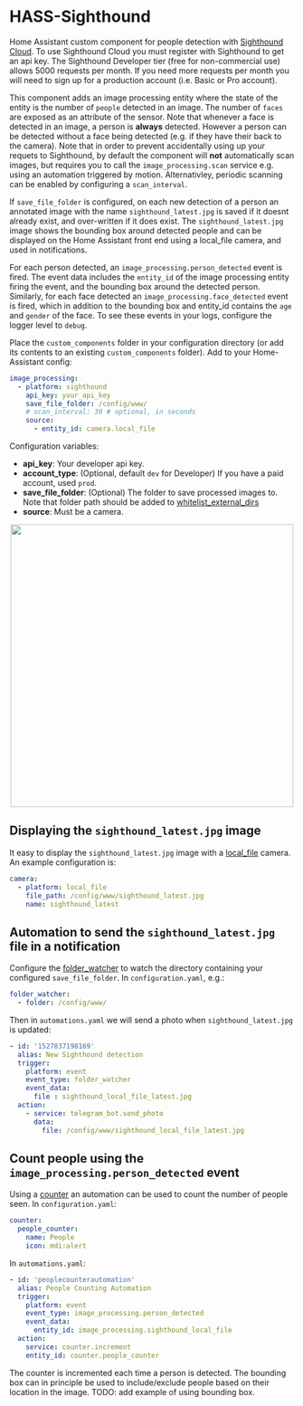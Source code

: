 # HASS-Sighthound
Home Assistant custom component for people detection with [Sighthound Cloud](https://www.sighthound.com/products/cloud). To use Sighthound Cloud you must register with Sighthound to get an api key. The Sighthound Developer tier (free for non-commercial use) allows 5000 requests per month. If you need more requests per month you will need to sign up for a production account (i.e. Basic or Pro account).

This component adds an image processing entity where the state of the entity is the number of `people` detected in an image. The number of `faces` are exposed as an attribute of the sensor. Note that whenever a face is detected in an image, a person is **always** detected. However a person can be detected without a face being detected (e.g. if they have their back to the camera). Note that in order to prevent accidentally using up your requets to Sighthound, by default the component will **not** automatically scan images, but requires you to call the `image_processing.scan` service e.g. using an automation triggered by motion. Alternativley, periodic scanning can be enabled by configuring a `scan_interval`.

If `save_file_folder` is configured, on each new detection of a person an annotated image with the name `sighthound_latest.jpg` is saved if it doesnt already exist, and over-written if it does exist. The `sighthound_latest.jpg` image shows the bounding box around detected people and can be displayed on the Home Assistant front end using a local_file camera, and used in notifications.

For each person detected, an `image_processing.person_detected` event is fired. The event data includes the `entity_id` of the image processing entity firing the event, and the bounding box around the detected person. Similarly, for each face detected an `image_processing.face_detected` event is fired, which in addition to the bounding box and entity_id contains the `age` and `gender` of the face. To see these events in your logs, configure the logger level to `debug`.

Place the `custom_components` folder in your configuration directory (or add its contents to an existing `custom_components` folder). Add to your Home-Assistant config:

```yaml
image_processing:
  - platform: sighthound
    api_key: your_api_key
    save_file_folder: /config/www/
    # scan_interval: 30 # optional, in seconds
    source:
      - entity_id: camera.local_file
```

Configuration variables:
- **api_key**: Your developer api key.
- **account_type**: (Optional, default `dev` for Developer) If you have a paid account, used `prod`.
- **save_file_folder**: (Optional) The folder to save processed images to. Note that folder path should be added to [whitelist_external_dirs](https://www.home-assistant.io/docs/configuration/basic/)
- **source**: Must be a camera.

<p align="center">
<img src="https://github.com/robmarkcole/HASS-Sighthound/blob/master/images/usage.png" width="500">
</p>

## Displaying the `sighthound_latest.jpg` image
It easy to display the `sighthound_latest.jpg` image with a [local_file](https://www.home-assistant.io/integrations/local_file) camera. An example configuration is:

```yaml
camera:
  - platform: local_file
    file_path: /config/www/sighthound_latest.jpg
    name: sighthound_latest
```

## Automation to send the `sighthound_latest.jpg` file in a notification
Configure the [folder_watcher](https://www.home-assistant.io/integrations/folder_watcher/) to watch the directory containing your configured  `save_file_folder`. In `configuration.yaml`, e.g.:

```yaml
folder_watcher:
  - folder: /config/www/
```

Then in `automations.yaml` we will send a photo when `sighthound_latest.jpg` is updated:

```yaml
- id: '1527837198169'
  alias: New Sighthound detection
  trigger:
    platform: event
    event_type: folder_watcher
    event_data:
      file : sighthound_local_file_latest.jpg
  action:
    - service: telegram_bot.send_photo
      data:
        file: /config/www/sighthound_local_file_latest.jpg
  ```

## Count people using the `image_processing.person_detected` event
Using a [counter](https://www.home-assistant.io/integrations/counter) an automation can be used to count the number of people seen. In `configuration.yaml`:

```yaml
counter:
  people_counter:
    name: People
    icon: mdi:alert
```

In `automations.yaml`:
```yaml
- id: 'peoplecounterautomation'
  alias: People Counting Automation
  trigger:
    platform: event
    event_type: image_processing.person_detected
    event_data:
      entity_id: image_processing.sighthound_local_file
  action:
    service: counter.increment
    entity_id: counter.people_counter
```

The counter is incremented each time a person is detected. The bounding box can in principle be used to include/exclude people based on their location in the image. TODO: add example of using bounding box.